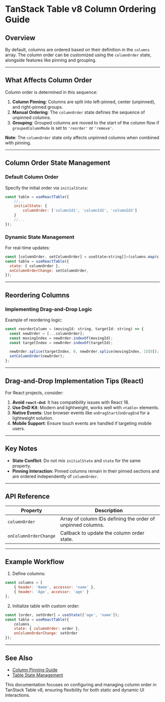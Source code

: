 # TanStack Table v8 Column Ordering Guide

## Overview

By default, columns are ordered based on their definition in the `columns` array. The column order can be customized using the `columnOrder` state, alongside features like pinning and grouping.

---

## What Affects Column Order

Column order is determined in this sequence:

1. **Column Pinning**: Columns are split into left-pinned, center (unpinned), and right-pinned groups.
2. **Manual Ordering**: The `columnOrder` state defines the sequence of unpinned columns.
3. **Grouping**: Grouped columns are moved to the start of the column flow if `groupedColumnMode` is set to `'reorder'` or `'remove'`.

**Note**: The `columnOrder` state only affects unpinned columns when combined with pinning.

---

## Column Order State Management

### Default Column Order

Specify the initial order via `initialState`:

```jsx
const table = useReactTable({
	//...
	initialState: {
		columnOrder: ['columnId1', 'columnId2', 'columnId3']
	}
	//...
});
```

### Dynamic State Management

For real-time updates:

```jsx
const [columnOrder, setColumnOrder] = useState<string[]>(columns.map(c => c.id));
const table = useReactTable({
  state: { columnOrder },
  onColumnOrderChange: setColumnOrder,
});
```

---

## Reordering Columns

### Implementing Drag-and-Drop Logic

Example of reordering logic:

```jsx
const reorderColumn = (movingId: string, targetId: string) => {
  const newOrder = [...columnOrder];
  const movingIndex = newOrder.indexOf(movingId);
  const targetIndex = newOrder.indexOf(targetId);

  newOrder.splice(targetIndex, 0, newOrder.splice(movingIndex, 1)[0]);
  setColumnOrder(newOrder);
};
```

---

## Drag-and-Drop Implementation Tips (React)

For React projects, consider:

1. **Avoid `react-dnd`**: It has compatibility issues with React 18.
2. **Use DnD Kit**: Modern and lightweight, works well with `<table>` elements.
3. **Native Events**: Use browser events like `onDragStart`/`onDragEnd` for a lightweight solution.
4. **Mobile Support**: Ensure touch events are handled if targeting mobile users.

---

## Key Notes

- **State Conflict**: Do not mix `initialState` and `state` for the same property.
- **Pinning Interaction**: Pinned columns remain in their pinned sections and are ordered independently of `columnOrder`.

---

## API Reference

| Property              | Description                                                 |
| --------------------- | ----------------------------------------------------------- |
| `columnOrder`         | Array of column IDs defining the order of unpinned columns. |
| `onColumnOrderChange` | Callback to update the column order state.                  |

---

## Example Workflow

1. Define columns:

```jsx
const columns = [
	{ header: 'Name', accessor: 'name' },
	{ header: 'Age', accessor: 'age' }
];
```

2. Initialize table with custom order:

```jsx
const [order, setOrder] = useState(['age', 'name']);
const table = useReactTable({
	columns,
	state: { columnOrder: order },
	onColumnOrderChange: setOrder
});
```

---

## See Also

- [Column Pinning Guide](#column-pinning)
- [Table State Management](#table-state)

This documentation focuses on configuring and managing column order in TanStack Table v8, ensuring flexibility for both static and dynamic UI interactions.
